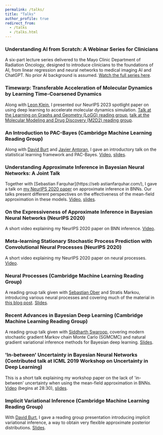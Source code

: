 ```yaml
---
permalink: /talks/
title: "Talks"
author_profile: true
redirect_from:
  - /talks
  - /talks.html
---
```


### Understanding AI from Scratch: A Webinar Series for Clinicians

A six-part lecture series delivered to the Mayo Clinic Department of Radiation Oncology, designed to introduce clinicians to the foundations of AI, from linear regression and neural networks to medical imaging AI and ChatGPT. No prior AI background is assumed. [Watch the full series here](/ai-from-scratch/).


### Timewarp: Transferable Acceleration of Molecular Dynamics by Learning Time-Coarsened Dynamics

Along with [Leon Klein](https://www.mi.fu-berlin.de/en/math/groups/ai4s/staff/klein/index.html), I presented our NeurIPS 2023 spotlight paper on using deep learning to accelerate molecular dynamics simulation. [Talk at the Learning on Graphs and Geometry (LoGG) reading group](https://www.youtube.com/watch?v=4rtT-hE9Xqo), [talk at the Molecular Modeling and Drug Discovery (M2D2) reading group](https://www.youtube.com/watch?v=fD_1V5HgGTQ&list=PLoVkjhDgBOt11Q3wu8lr6fwWHn5Vh3cHJ&index=3).

### An Introduction to PAC-Bayes (Cambridge Machine Learning Reading Group)
Along with [David Burt](https://davidrburt.github.io/) and [Javier Antoran](https://javierantoran.github.io/about/), I gave an introductory talk on the statistical learning framework and PAC-Bayes.
[Video](https://www.youtube.com/watch?v=t5GBuBD0ibc), [slides](../files/pac_bayes_reading_group.pdf).

### Understanding Approximate Inference in Bayesian Neural Networks: A Joint Talk
Together with [Sebastian Farquhar](https://seb
astianfarquhar.com/), I gave a talk on [my NeurIPS 2020 paper](https://arxiv.org/abs/1909.00719) on approximate inference in BNNs.
Our talks present different perspectives on the effectiveness of the mean-field approximation in these models.
[Video](https://www.youtube.com/watch?v=BJTkLxSQrHI), [slides](../files/BNNs_talk.pdf).

### On the Expressiveness of Approximate Inference in Bayesian Neural Networks (NeurIPS 2020)
A short video explaining my NeurIPS 2020 paper on BNN inference. [Video](https://slideslive.com/38937338/on-the-expressiveness-of-approximate-inference-in-bayesian-neural-networks?ref=speaker-44972-latest).

### Meta-learning Stationary Stochastic Process Prediction with Convolutional Neural Processes (NeurIPS 2020)
A short video explaining my NeurIPS 2020 paper on neural processes. [Video](https://slideslive.com/38937329/metalearning-stationary-stochastic-process-prediction-with-convolutional-neural-processes?ref=speaker-44972-latest).

### Neural Processes (Cambridge Machine Learning Reading Group)
A reading group talk given with [Sebastian Ober](https://twitter.com/sebastian_ober?lang=en) and Stratis Markou, introducing various neural processes and covering much of the material in [this blog post](https://yanndubs.github.io/Neural-Process-Family/text/Intro.html). [Slides](../files/nps_reading_group.pdf).

### Recent Advances in Bayesian Deep Learning (Cambridge Machine Learning Reading Group)
A reading group talk given with [Siddharth Swaroop](https://siddharthswaroop.github.io/), covering modern stochastic gradient Markov chain Monte Carlo (SGMCMC) and natural gradient variational inference methods for Bayesian deep learning. [Slides](../files/Recent_Advances_in_Bayesian_Deep_Learning.pdf).

### 'In-between' Uncertainty in Bayesian Neural Networks (Contributed talk at ICML 2019 Workshop on Uncertainty in Deep Learning)
This is a short talk explaining my workshop paper on the lack of 'in-between' uncertainty when using the mean-field approximation in BNNs.
[Video](https://www.facebook.com/icml.imls/videos/320132412242165/?t=1720) (begins at 28:30), [slides](../files/ICML_2019_Workshop_Presentation.pdf).

### Implicit Variational Inference (Cambridge Machine Learning Reading Group)
With [David Burt](https://davidrburt.github.io/), I gave a reading group presentation introducing implicit variational inference, a way to obtain very flexible approximate posterior distributions. [Slides](../files/Implicit_Inference_RG_notes.pdf).
